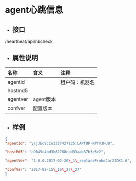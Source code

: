 # agent心跳信息

* ## 接口

/heartbeat/api/hbcheck

* ## 属性说明

| 名称 | 含义 | 注释 |
| :--- | :--- | :--- |
| agentid |  | 租户码：机器名 |
| hostmd5 |  |  |
| agentver | agent版本 |  |
| confver | 配置版本 |  |

* ## 样例

```json
{
"agentId": "ysjJEcEcIo3237427125:LAPTOP-KPTVJHUB",

"hostMd5": "a9045c4bd3b62768ebd33aab87b3e5e2",

"agentVer": "1.0.0.2017-02-20\_1\_replaceProbeJar2JDK1.6",

"confVer": "2017-02-15\_16\_27\_27"
}
```



